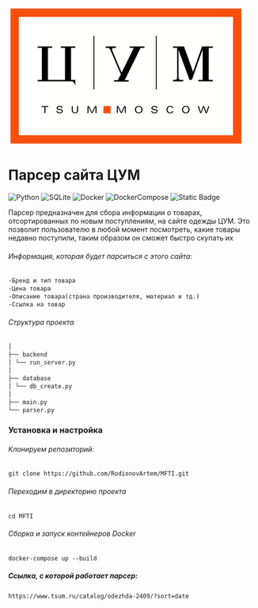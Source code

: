 ![Project logo](image/logo.png)


# Парсер сайта ЦУМ

![Python](https://img.shields.io/badge/Python_3.10-blue?logo=python&logoColor=yellow)
![SQLite](https://img.shields.io/badge/SQLite-purple?logo=SQLite&logoColor=blue)
![Docker](https://img.shields.io/badge/Docker-grey?logo=Docker&logoColor=blue)
![DockerCompose](https://img.shields.io/badge/DockerCompose-blue)
![Static Badge](https://img.shields.io/badge/FastAPI-black?logo=FastAPI)

Парсер предназначен для сбора информации о товарах, отсортированных по новым поступлениям, на сайте одежды ЦУМ. Это позволит пользователю в любой момент посмотреть, какие товары недавно поступили, таким образом он сможет быстро скупать их

###### Информация, которая будет парситься с этого сайта:
    -Бренд и тип товара
    -Цена товара
    -Описание товара(страна производителя, материал и тд.)
    -Ссылка на товар


###### Структура проекта
    │
    ├── backend
    │ └── run_server.py
    │
    ├── database
    │ └── db_create.py
    │
    ├── main.py
    └── parser.py


### Установка и настройка
###### Клонируем репозиторий:
    git clone https://github.com/RodionovArtem/MFTI.git

###### Переходим в директорию проекта
    cd MFTI

###### Сборка и запуск контейнеров Docker
    docker-compose up --build


##### Ссылка, с которой работает парсер:
    https://www.tsum.ru/catalog/odezhda-2409/?sort=date

